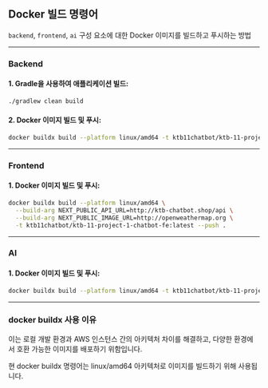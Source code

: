 ## Docker 빌드 명령어

 `backend`, `frontend`, `ai` 구성 요소에 대한 Docker 이미지를 빌드하고 푸시하는 방법


---

### Backend

#### 1. Gradle을 사용하여 애플리케이션 빌드:

```bash
./gradlew clean build
```

#### 2. Docker 이미지 빌드 및 푸시:

```bash
docker buildx build --platform linux/amd64 -t ktb11chatbot/ktb-11-project-1-chatbot-be:latest --push .
```

---

### Frontend

#### 1. Docker 이미지 빌드 및 푸시:

```bash
docker buildx build --platform linux/amd64 \
  --build-arg NEXT_PUBLIC_API_URL=http://ktb-chatbot.shop/api \
  --build-arg NEXT_PUBLIC_IMAGE_URL=http://openweathermap.org \
  -t ktb11chatbot/ktb-11-project-1-chatbot-fe:latest --push .
```

---

### AI

#### 1. Docker 이미지 빌드 및 푸시:

```bash
docker buildx build --platform linux/amd64 -t ktb11chatbot/ktb-11-project-1-chatbot-nlp:latest --push .
```

---

### docker buildx 사용 이유
이는 로컬 개발 환경과 AWS 인스턴스 간의 아키텍처 차이를 해결하고, 다양한 환경에서 호환 가능한 이미지를 배포하기 위함입니다.

현 docker buildx 명령어는 linux/amd64 아키텍처로 이미지를 빌드하기 위해 사용됩니다.